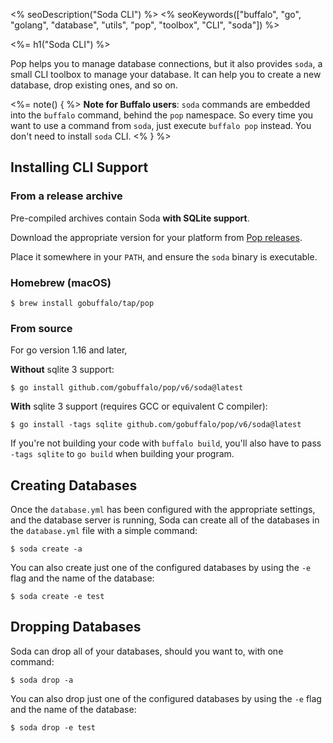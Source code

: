 <% seoDescription("Soda CLI") %>
<% seoKeywords(["buffalo", "go", "golang", "database", "utils", "pop", "toolbox", "CLI", "soda"]) %>

<%= h1("Soda CLI") %>

Pop helps you to manage database connections, but it also provides `soda`, a small CLI toolbox to manage your database. It can help you to create a new database, drop existing ones, and so on.

<%= note() { %>
**Note for Buffalo users**: `soda` commands are embedded into the `buffalo` command, behind the `pop` namespace. So every time you want to use a command from `soda`, just execute `buffalo pop` instead. You don't need to install `soda` CLI.
<% } %>

## Installing CLI Support

### From a release archive

Pre-compiled archives contain Soda **with SQLite support**.

Download the appropriate version for your platform from [Pop releases](https://github.com/gobuffalo/pop/releases).

Place it somewhere in your `PATH`, and ensure the `soda` binary is executable.

### Homebrew (macOS)

```console
$ brew install gobuffalo/tap/pop
```

### From source

For go version 1.16 and later,

**Without** sqlite 3 support:

```console
$ go install github.com/gobuffalo/pop/v6/soda@latest
```

**With** sqlite 3 support (requires GCC or equivalent C compiler):

```console
$ go install -tags sqlite github.com/gobuffalo/pop/v6/soda@latest
```

If you're not building your code with `buffalo build`, you'll also have to pass `-tags sqlite` to `go build` when building your program.

## Creating Databases

Once the `database.yml` has been configured with the appropriate settings, and the database server is running, Soda can create all of the databases in the `database.yml` file with a simple command:

```console
$ soda create -a
```

You can also create just one of the configured databases by using the `-e` flag and the name of the database:

```console
$ soda create -e test
```

## Dropping Databases

Soda can drop all of your databases, should you want to, with one command:

```console
$ soda drop -a
```

You can also drop just one of the configured databases by using the `-e` flag and the name of the database:

```console
$ soda drop -e test
```
